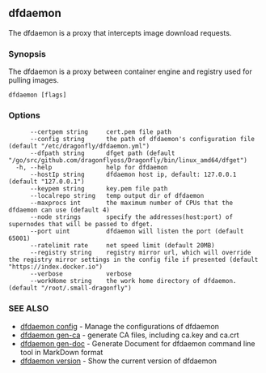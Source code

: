## dfdaemon

The dfdaemon is a proxy that intercepts image download requests.

### Synopsis

The dfdaemon is a proxy between container engine and registry used for pulling images.

```
dfdaemon [flags]
```

### Options

```
      --certpem string     cert.pem file path
      --config string      the path of dfdaemon's configuration file (default "/etc/dragonfly/dfdaemon.yml")
      --dfpath string      dfget path (default "/go/src/github.com/dragonflyoss/Dragonfly/bin/linux_amd64/dfget")
  -h, --help               help for dfdaemon
      --hostIp string      dfdaemon host ip, default: 127.0.0.1 (default "127.0.0.1")
      --keypem string      key.pem file path
      --localrepo string   temp output dir of dfdaemon
      --maxprocs int       the maximum number of CPUs that the dfdaemon can use (default 4)
      --node strings       specify the addresses(host:port) of supernodes that will be passed to dfget.
      --port uint          dfdaemon will listen the port (default 65001)
      --ratelimit rate     net speed limit (default 20MB)
      --registry string    registry mirror url, which will override the registry mirror settings in the config file if presented (default "https://index.docker.io")
      --verbose            verbose
      --workHome string    the work home directory of dfdaemon. (default "/root/.small-dragonfly")
```

### SEE ALSO

* [dfdaemon config](dfdaemon_config.md)	 - Manage the configurations of dfdaemon
* [dfdaemon gen-ca](dfdaemon_gen-ca.md)	 - generate CA files, including ca.key and ca.crt
* [dfdaemon gen-doc](dfdaemon_gen-doc.md)	 - Generate Document for dfdaemon command line tool in MarkDown format
* [dfdaemon version](dfdaemon_version.md)	 - Show the current version of dfdaemon

